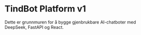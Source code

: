 # TindBot Platform v1

Dette er grunnmuren for å bygge gjenbrukbare AI-chatboter med DeepSeek, FastAPI og React.
